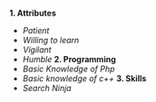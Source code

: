 **1. Attributes**
  * _Patient_
  * _Willing to learn_
  * _Vigilant_
  * _Humble_
__2. Programming__
  * _Basic Knowledge of Php_
  * _Basic knowledge of c++_
__3. Skills__
  * _Search Ninja_
